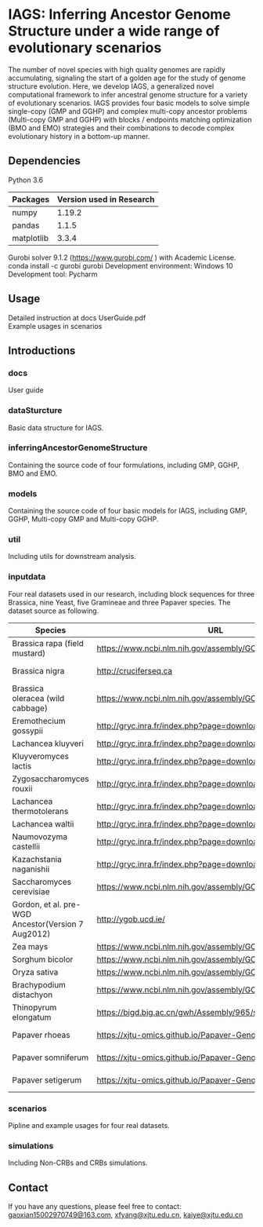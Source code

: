 # IAGS: Inferring Ancestor Genome Structure under a wide range of evolutionary scenarios

The number of novel species with high quality genomes are rapidly accumulating, signaling the start of a golden age for the study of genome structure evolution. Here, we develop IAGS, a generalized novel computational framework to infer ancestral genome structure for a variety of evolutionary scenarios. IAGS provides four basic models to solve simple single-copy (GMP and GGHP) and complex multi-copy ancestor problems (Multi-copy GMP and GGHP) with blocks / endpoints matching optimization (BMO and EMO) strategies and their combinations to decode complex evolutionary history in a bottom-up manner.

## Dependencies
Python 3.6

Packages  | Version used in Research|
--------- | --------|
numpy  | 1.19.2 |
pandas  | 1.1.5 |
matplotlib  | 3.3.4 |

Gurobi solver 9.1.2 (https://www.gurobi.com/ ) with Academic License.  
conda install -c gurobi gurobi 
Development environment: Windows 10  
Development tool: Pycharm  

## Usage
Detailed instruction at docs UserGuide.pdf  
Example usages in scenarios  

## Introductions

### docs
User guide

### dataSturcture
Basic data structure for IAGS.

### inferringAncestorGenomeStructure
Containing the source code of four formulations, including GMP, GGHP, BMO and EMO.

### models
Containing the source code of four basic models for IAGS, including GMP, GGHP, Multi-copy GMP and Multi-copy GGHP.

### util
Including utils for downstream analysis.

### inputdata
Four real datasets used in our research, including block sequences for three Brassica, nine Yeast, five Gramineae and three Papaver species. The dataset source as following.

Species | URL | Block |
--------|-----|------|
Brassica rapa (field mustard) |	https://www.ncbi.nlm.nih.gov/assembly/GCF_000309985.2/	| https://www.nature.com/articles/s41477-020-0735-y#Sec19 |
Brassica nigra	| http://cruciferseq.ca 	|  https://www.nature.com/articles/s41477-020-0735-y#Sec19 |
Brassica oleracea (wild cabbage) |	https://www.ncbi.nlm.nih.gov/assembly/GCA_900416815.2	|  https://www.nature.com/articles/s41477-020-0735-y#Sec19 |
Eremothecium gossypii |	http://gryc.inra.fr/index.php?page=download |	Orthofinder and Drimm-Synteny |
Lachancea kluyveri	 | http://gryc.inra.fr/index.php?page=download	 |	Orthofinder and Drimm-Synteny |
Kluyveromyces lactis	| http://gryc.inra.fr/index.php?page=download	 |	Orthofinder and Drimm-Synteny |
Zygosaccharomyces rouxii	| http://gryc.inra.fr/index.php?page=download	 |	Orthofinder and Drimm-Synteny |
Lachancea thermotolerans	| http://gryc.inra.fr/index.php?page=download	 |	Orthofinder and Drimm-Synteny |
Lachancea waltii	| http://gryc.inra.fr/index.php?page=download	 |	Orthofinder and Drimm-Synteny |
Naumovozyma castellii	| http://gryc.inra.fr/index.php?page=download	 |	Orthofinder and Drimm-Synteny |
Kazachstania naganishii	| http://gryc.inra.fr/index.php?page=download	 |	Orthofinder and Drimm-Synteny |
Saccharomyces cerevisiae	| https://www.ncbi.nlm.nih.gov/assembly/GCF_000146045.2/	 |	Orthofinder and Drimm-Synteny |
Gordon, et al. pre-WGD Ancestor(Version 7 Aug2012)	| http://ygob.ucd.ie/	 |	Orthofinder and Drimm-Synteny |
Zea mays |	https://www.ncbi.nlm.nih.gov/assembly/GCF_902167145.1 |	Orthofinder and Drimm-Synteny |
Sorghum bicolor |	https://www.ncbi.nlm.nih.gov/assembly/GCF_000003195.3	  |	Orthofinder and Drimm-Synteny |
Oryza sativa	| https://www.ncbi.nlm.nih.gov/assembly/GCF_001433935.1/#/st	 |	Orthofinder and Drimm-Synteny |
Brachypodium distachyon	| https://www.ncbi.nlm.nih.gov/assembly/GCF_000005505.3	 |	Orthofinder and Drimm-Synteny |
Thinopyrum elongatum	| https://bigd.big.ac.cn/gwh/Assembly/965/show	 |	Orthofinder and Drimm-Synteny |
Papaver rhoeas |	https://xjtu-omics.github.io/Papaver-Genomics/ |	https://github.com/xjtu-omics/IAG/tree/master/inputFiles |
Papaver somniferum |		https://xjtu-omics.github.io/Papaver-Genomics/ |	https://github.com/xjtu-omics/IAG/tree/master/inputFiles |
Papaver setigerum		| 	https://xjtu-omics.github.io/Papaver-Genomics/ |	https://github.com/xjtu-omics/IAG/tree/master/inputFiles |

### scenarios
Pipline and example usages for four real datasets.


### simulations
Including Non-CRBs and CRBs simulations.
 

## Contact
If you have any questions, please feel free to contact: gaoxian15002970749@163.com, xfyang@xjtu.edu.cn, kaiye@xjtu.edu.cn






